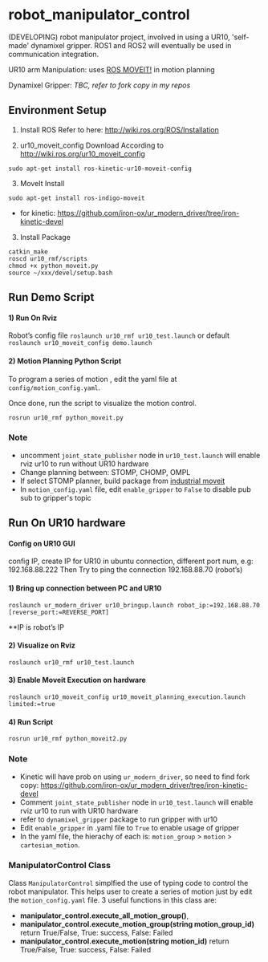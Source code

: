 # robot_manipulator_control
(DEVELOPING) robot manipulator project, involved in using a UR10, 'self-made' dynamixel gripper.
ROS1 and ROS2 will eventually be used in communication integration.

UR10 arm Manipulation: uses [ROS MOVEIT!](https://moveit.ros.org) in motion planning

Dynamixel Gripper: *TBC, refer to fork copy in my repos*


## Environment Setup
1) Install ROS
   Refer to here: http://wiki.ros.org/ROS/Installation

2) ur10_moveit_config Download
According to http://wiki.ros.org/ur10_moveit_config
```
sudo apt-get install ros-kinetic-ur10-moveit-config
```

3) MoveIt Install 
```
sudo apt-get install ros-indigo-moveit
```
* for kinetic:
	https://github.com/iron-ox/ur_modern_driver/tree/iron-kinetic-devel

3) Install Package
```
catkin_make
roscd ur10_rmf/scripts
chmod +x python_moveit.py
source ~/xxx/devel/setup.bash
```

## Run Demo Script

#### 1) Run On Rviz
Robot’s config file
`roslaunch ur10_rmf ur10_test.launch` or default `roslaunch ur10_moveit_config demo.launch`

#### 2) Motion Planning Python Script
To program a series of motion , edit the yaml file at `config/motion_config.yaml`. 

Once done, run the script to visualize the motion control.
```
rosrun ur10_rmf python_moveit.py
```

### Note
- uncomment `joint_state_publisher` node in `ur10_test.launch` will enable rviz ur10 to run without UR10 hardware 
- Change planning between: STOMP, CHOMP, OMPL
- If select STOMP planner, build package from [industrial moveit](https://github.com/ros-industrial/industrial_moveit)
- In `motion_config.yaml` file, edit `enable_gripper` to `False` to disable pub sub to gripper's topic

## Run On UR10 hardware
#### Config on UR10 GUI
config IP, create IP for UR10 in ubuntu connection, different port num, e.g: 192.168.88.222
Then Try to ping the connection 192.168.88.70 (robot’s)


#### 1) Bring up connection between PC and UR10
```
roslaunch ur_modern_driver ur10_bringup.launch robot_ip:=192.168.88.70 [reverse_port:=REVERSE_PORT]
```
**IP is robot’s IP

#### 2) Visualize on Rviz
```
roslaunch ur10_rmf ur10_test.launch
```

#### 3) Enable Moveit Execution on hardware
```
roslaunch ur10_moveit_config ur10_moveit_planning_execution.launch limited:=true
```

#### 4) Run Script
```
rosrun ur10_rmf python_moveit2.py
```

### Note
- Kinetic will have prob on using `ur_modern_driver`, so need to find fork copy:
	https://github.com/iron-ox/ur_modern_driver/tree/iron-kinetic-devel
- Comment `joint_state_publisher` node in `ur10_test.launch` will enable rviz ur10 to run with UR10 hardware 
- refer to `dynamixel_gripper` package to run gripper with ur10
- Edit `enable_gripper` in .yaml file to `True` to enable usage of gripper
- In the yaml file, the hierachy of each is: `motion_group` > `motion` > `cartesian_motion`.


### ManipulatorControl Class
Class `ManipulatorControl` simplfied the use of typing code to control the robot manipulator. This helps user to create a series of motion just by edit the `motion_config.yaml` file. 3 useful functions in this class are:

- **manipulator_control.execute_all_motion_group()**, 
- **manipulator_control.execute_motion_group(string motion_group_id)**  return True/False, True: success, False: Failed
- **manipulator_control.execute_motion(string motion_id)**  return True/False, True: success, False: Failed

